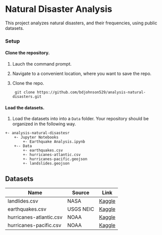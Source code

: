 # Natural Disaster Analysis

This project analyzes natural disasters, and their frequencies, using public datasets.


### Setup

#### Clone the repository.
1. Lauch the command prompt.
2. Navigate to a convenient location, where you want to save the repo.
3. Clone the repo.

		git clone https://github.com/bdjohnson529/analysis-natural-disasters.git

#### Load the datasets.
1. Load the datasets into into a `Data` folder. Your repository should be organized in the following way.
```
+- analysis-natural-disastesr
    +- Jupyter Notebooks
        +- Earthquake Analysis.ipynb
    +-- Data
        +- earthquakes.csv
        +- hurricanes-atlantic.csv
        +- hurricanes-pacific.geojson
        +- landslides.geojson
```


## Datasets
| Name | Source | Link |
| -- | -- | -- |
| landlides.csv | NASA | [Kaggle](https://www.kaggle.com/nasa/landslide-events)
| earthquakes.csv | USGS NEIC | [Kaggle](https://www.kaggle.com/usgs/earthquake-database)
| hurricanes-atlantic.csv | NOAA | [Kaggle](https://www.kaggle.com/noaa/hurricane-database)
| hurricanes-pacific.csv | NOAA | [Kaggle](https://www.kaggle.com/noaa/hurricane-database)
